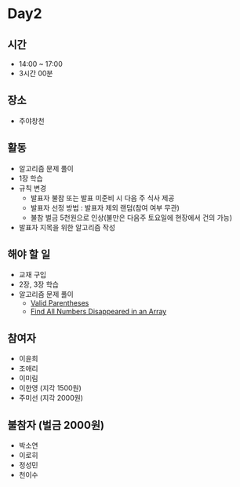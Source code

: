 
# Day2

## 시간
- 14:00 ~ 17:00
- 3시간 00분

## 장소
- 주야창천

## 활동
- 알고리즘 문제 풀이
- 1장 학습
- 규칙 변경
  - 발표자 불참 또는 발표 미준비 시 다음 주 식사 제공
  - 발표자 선정 방법 : 발표자 제외 랜덤(참여 여부 무관)
  - 불참 벌금 5천원으로 인상(불만은 다음주 토요일에 현장에서 건의 가능)
- 발표자 지목을 위한 알고리즘 작성


## 해야 할 일 
- 교재 구입
- 2장, 3장 학습
- 알고리즘 문제 풀이
  - [Valid Parentheses](https://leetcode.com/problems/valid-parentheses/)
  - [Find All Numbers Disappeared in an Array](https://leetcode.com/problems/find-all-numbers-disappeared-in-an-array/)

## 참여자
- 이윤희
- 조애리
- 이미림
- 이한영 (지각 1500원)
- 주미선 (지각 2000원)

## 불참자 (벌금 2000원)
- 박소연
- 이로히
- 정성민
- 천이수
